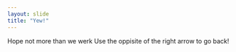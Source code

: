 ```yaml
---
layout: slide
title: "Yew!"
---
```

Hope not more than we werk
Use the oppisite of the right arrow to go back!
